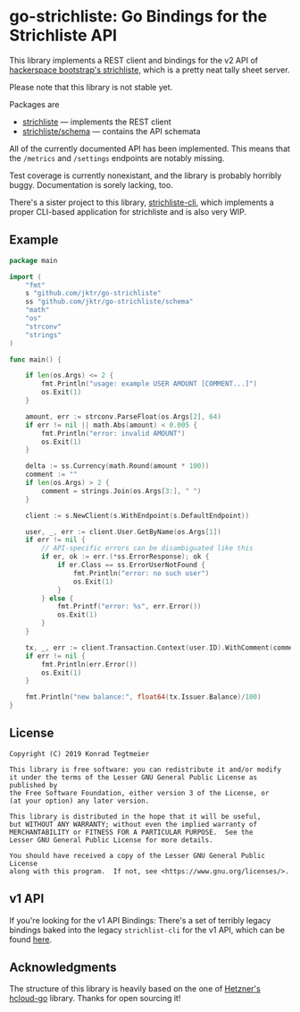 # go-strichliste: Go Bindings for the Strichliste API

This library implements a REST client and bindings for the v2 API of
[hackerspace bootstrap's strichliste](https://github.com/strichliste/strichliste-backend),
which is a pretty neat tally sheet server.

Please note that this library is not stable yet.

Packages are

  * [strichliste](https://godoc.org/github.com/jktr/go-strichliste) — implements the REST client
  * [strichliste/schema](https://godoc.org/github.com/jktr/go-strichliste/schema) — contains the API schemata

All of the currently documented API has been implemented. This means
that the `/metrics` and `/settings` endpoints are notably missing.

Test coverage is currently nonexistant, and the library is probably
horribly buggy. Documentation is sorely lacking, too.

There's a sister project to this library,
[strichliste-cli](https://github.com/jktr/strichliste-cli),
which implements a proper CLI-based application for strichliste
and is also very WIP.

## Example

```go
package main

import (
	"fmt"
	s "github.com/jktr/go-strichliste"
	ss "github.com/jktr/go-strichliste/schema"
	"math"
	"os"
	"strconv"
	"strings"
)

func main() {

	if len(os.Args) <= 2 {
		fmt.Println("usage: example USER AMOUNT [COMMENT...]")
		os.Exit(1)
	}

	amount, err := strconv.ParseFloat(os.Args[2], 64)
	if err != nil || math.Abs(amount) < 0.005 {
		fmt.Println("error: invalid AMOUNT")
		os.Exit(1)
	}

	delta := ss.Currency(math.Round(amount * 100))
	comment := ""
	if len(os.Args) > 2 {
		comment = strings.Join(os.Args[3:], " ")
	}

	client := s.NewClient(s.WithEndpoint(s.DefaultEndpoint))

	user, _, err := client.User.GetByName(os.Args[1])
	if err != nil {
		// API-specific errors can be disambiguated like this
		if er, ok := err.(*ss.ErrorResponse); ok {
			if er.Class == ss.ErrorUserNotFound {
				fmt.Println("error: no such user")
				os.Exit(1)
			}
		} else {
			fmt.Printf("error: %s", err.Error())
			os.Exit(1)
		}
	}

	tx, _, err := client.Transaction.Context(user.ID).WithComment(comment).Delta(delta)
	if err != nil {
		fmt.Println(err.Error())
		os.Exit(1)
	}

	fmt.Println("new balance:", float64(tx.Issuer.Balance)/100)
}
```

## License

    Copyright (C) 2019 Konrad Tegtmeier

    This library is free software: you can redistribute it and/or modify
    it under the terms of the Lesser GNU General Public License as published by
    the Free Software Foundation, either version 3 of the License, or
    (at your option) any later version.

    This library is distributed in the hope that it will be useful,
    but WITHOUT ANY WARRANTY; without even the implied warranty of
    MERCHANTABILITY or FITNESS FOR A PARTICULAR PURPOSE.  See the
    Lesser GNU General Public License for more details.

    You should have received a copy of the Lesser GNU General Public License
    along with this program.  If not, see <https://www.gnu.org/licenses/>.

## v1 API

If you're looking for the v1 API Bindings: There's a set of terribly
legacy bindings baked into the legacy `strichlist-cli` for the v1 API,
which can be found [here](https://git.cs.uni-paderborn.de/jktr/strichliste-cli).

## Acknowledgments

The structure of this library is heavily based on the one of
[Hetzner's hcloud-go](https://github.com/hetznercloud/hcloud-go)
library. Thanks for open sourcing it!
